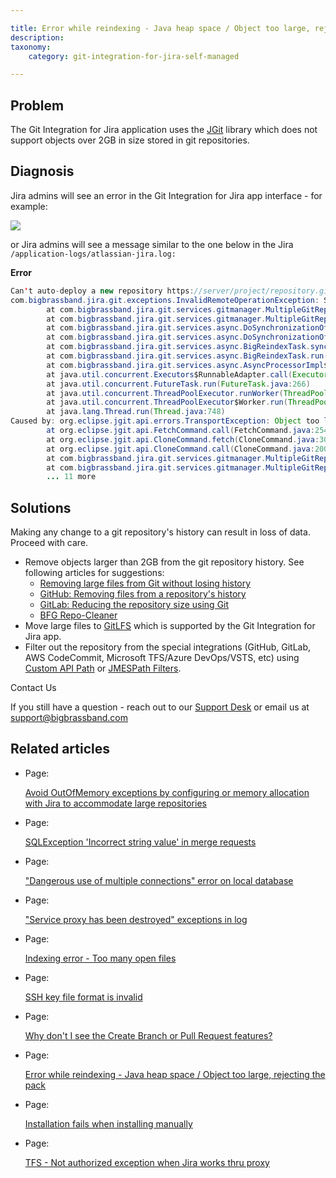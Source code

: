 ```yaml
---

title: Error while reindexing - Java heap space / Object too large, rejecting the pack
description:
taxonomy:
    category: git-integration-for-jira-self-managed

---
```


## Problem

The Git Integration for Jira application uses the [JGit](https://www.eclipse.org/jgit/) library which does not support objects over 2GB in size stored in git repositories.

## Diagnosis

Jira admins will see an error in the Git Integration for Jira app interface - for example:


![](https://bigbrassband.atlassian.net/wiki/download/thumbnails/137035882/wizard-java-heap-space.png?version=1&modificationDate=1559306844537&cacheVersion=1&api=v2&width=335&height=249)



or Jira admins will see a message similar to the one below in the Jira `/application-logs/atlassian-jira.log:`

**Error**

```java
Сan't auto-deploy a new repository https://server/project/repository.git
com.bigbrassband.jira.git.exceptions.InvalidRemoteOperationException: Specified origin https://server/project/repository.git is incorrect or not supported
        at com.bigbrassband.jira.git.services.gitmanager.MultipleGitRepositoryManagerImpl.setupRepository(MultipleGitRepositoryManagerImpl.java:800)
        at com.bigbrassband.jira.git.services.gitmanager.MultipleGitRepositoryManagerImpl.deployRepository(MultipleGitRepositoryManagerImpl.java:868)
        at com.bigbrassband.jira.git.services.async.DoSynchronizationOfAggregatedRepoTask.createNewRepository(DoSynchronizationOfAggregatedRepoTask.java:156)
        at com.bigbrassband.jira.git.services.async.DoSynchronizationOfAggregatedRepoTask.run(DoSynchronizationOfAggregatedRepoTask.java:117)
        at com.bigbrassband.jira.git.services.async.BigReindexTask.synchronize(BigReindexTask.java:185)
        at com.bigbrassband.jira.git.services.async.BigReindexTask.run(BigReindexTask.java:95)
        at com.bigbrassband.jira.git.services.async.AsyncProcessorImpl$AsyncTaskWrapper.run(AsyncProcessorImpl.java:110)
        at java.util.concurrent.Executors$RunnableAdapter.call(Executors.java:511)
        at java.util.concurrent.FutureTask.run(FutureTask.java:266)
        at java.util.concurrent.ThreadPoolExecutor.runWorker(ThreadPoolExecutor.java:1149)
        at java.util.concurrent.ThreadPoolExecutor$Worker.run(ThreadPoolExecutor.java:624)
        at java.lang.Thread.run(Thread.java:748)
Caused by: org.eclipse.jgit.api.errors.TransportException: Object too large (2,271,263,009 bytes), rejecting the pack. Max object size limit is 2,147,483,639 bytes.
        at org.eclipse.jgit.api.FetchCommand.call(FetchCommand.java:254)
        at org.eclipse.jgit.api.CloneCommand.fetch(CloneCommand.java:306)
        at org.eclipse.jgit.api.CloneCommand.call(CloneCommand.java:200)
        at com.bigbrassband.jira.git.services.gitmanager.MultipleGitRepositoryManagerImpl.runCloneCommand(MultipleGitRepositoryManagerImpl.java:693)
        at com.bigbrassband.jira.git.services.gitmanager.MultipleGitRepositoryManagerImpl.setupRepository(MultipleGitRepositoryManagerImpl.java:789)
        ... 11 more
```

## Solutions



Making any change to a git repository's history can result in loss of data. Proceed with care.

*   Remove objects larger than 2GB from the git repository history. See following articles for suggestions:
    *   [Removing large files from Git without losing history](https://support.acquia.com/hc/en-us/articles/360004334093-Removing-large-files-from-Git-without-losing-history)
    *   [GitHub: Removing files from a repository's history](https://help.github.com/en/articles/removing-files-from-a-repositorys-history)
    *   [GitLab: Reducing the repository size using Git](https://docs.gitlab.com/ee/user/project/repository/reducing_the_repo_size_using_git.html)
    *   [BFG Repo-Cleaner](https://rtyley.github.io/bfg-repo-cleaner/)
*   Move large files to [GitLFS](https://git-lfs.github.com) which is supported by the Git Integration for Jira app.
*   Filter out the repository from the special integrations (GitHub, GitLab, AWS CodeCommit, Microsoft TFS/Azure DevOps/VSTS, etc) using [Custom API Path](/wiki/spaces/BBBSUPPORT/pages/133267463) or [JMESPath Filters](/wiki/spaces/BBBSUPPORT/pages/133234739/Working+with+JMESPath+Filters).





Contact Us

If you still have a question - reach out to our [Support Desk](https://bigbrassband.atlassian.net/servicedesk/customer/portals) or email us at [support@bigbrassband.com](mailto:support@bigbrassband.com)

## Related articles

*   Page:

    [Avoid OutOfMemory exceptions by configuring or memory allocation with Jira to accommodate large repositories](/wiki/spaces/GIJDC/pages/873332786/Avoid+OutOfMemory+exceptions+by+configuring+or+memory+allocation+with+Jira+to+accommodate+large+repositories)

*   Page:

    [SQLException 'Incorrect string value' in merge requests](/wiki/spaces/GIJDC/pages/843448333/SQLException+%27Incorrect+string+value%27+in+merge+requests)

*   Page:

    ["Dangerous use of multiple connections" error on local database](/wiki/spaces/GIJDC/pages/821919745)

*   Page:

    ["Service proxy has been destroyed" exceptions in log](/wiki/spaces/GIJDC/pages/458883074)

*   Page:

    [Indexing error - Too many open files](/wiki/spaces/GIJDC/pages/318013497/Indexing+error+-+Too+many+open+files)

*   Page:

    [SSH key file format is invalid](/wiki/spaces/GIJDC/pages/187957296/SSH+key+file+format+is+invalid)

*   Page:

    [Why don't I see the Create Branch or Pull Request features?](/wiki/spaces/GIJDC/pages/123633735)

*   Page:

    [Error while reindexing - Java heap space / Object too large, rejecting the pack](/wiki/spaces/GIJDC/pages/137035882)

*   Page:

    [Installation fails when installing manually](/wiki/spaces/GIJDC/pages/167247873/Installation+fails+when+installing+manually)

*   Page:

    [TFS - Not authorized exception when Jira works thru proxy](/wiki/spaces/GIJDC/pages/128188471/TFS+-+Not+authorized+exception+when+Jira+works+thru+proxy)